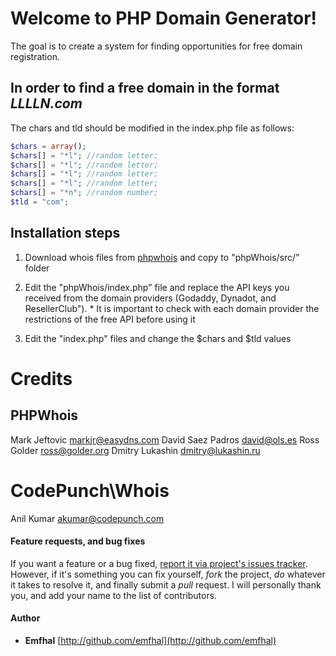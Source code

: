 # Welcome to PHP Domain Generator!
The goal is to create a system for finding opportunities for free domain registration.


## In order to find a free domain in the format ***LLLLN.com***
The chars and tld should be modified in the index.php file as follows:

```php
$chars = array();
$chars[] = "*l"; //random letter;
$chars[] = "*l"; //random letter;
$chars[] = "*l"; //random letter;
$chars[] = "*l"; //random letter;
$chars[] = "*n"; //random number;
$tld = "com";
```

## Installation steps
1. Download whois files from [phpwhois](https://sourceforge.net/projects/phpwhois/files/latest/download) and copy to "phpWhois/src/" folder

2. Edit the "phpWhois/index.php" file and replace the API keys you received from the domain providers (Godaddy, Dynadot, and ResellerClub"). *
It is important to check with each domain provider the restrictions of the free API before using it

3. Edit the "index.php" files and change the $chars and $tld values

# Credits
## PHPWhois
Mark Jeftovic markjr@easydns.com
David Saez Padros david@ols.es
Ross Golder ross@golder.org
Dmitry Lukashin dmitry@lukashin.ru

# CodePunch\Whois
Anil Kumar <akumar@codepunch.com>



#### Feature requests, and bug fixes


If you want a feature or a bug fixed, [report it via project's issues tracker](https://github.com/emfhal/FormValidationVuePHP/issues). However, if it's something you can fix yourself, *fork* the project, *do* whatever it takes to resolve it, and finally submit a *pull* request. I will personally thank you, and add your name to the list of contributors.

#### Author

- **Emfhal** [http://github.com/emfhal](http://github.com/emfhal)
